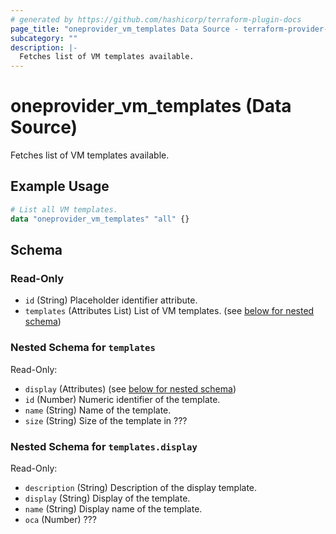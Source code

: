 ```yaml
---
# generated by https://github.com/hashicorp/terraform-plugin-docs
page_title: "oneprovider_vm_templates Data Source - terraform-provider-oneprovider"
subcategory: ""
description: |-
  Fetches list of VM templates available.
---
```


# oneprovider_vm_templates (Data Source)

Fetches list of VM templates available.

## Example Usage

```terraform
# List all VM templates.
data "oneprovider_vm_templates" "all" {}
```

<!-- schema generated by tfplugindocs -->
## Schema

### Read-Only

- `id` (String) Placeholder identifier attribute.
- `templates` (Attributes List) List of VM templates. (see [below for nested schema](#nestedatt--templates))

<a id="nestedatt--templates"></a>
### Nested Schema for `templates`

Read-Only:

- `display` (Attributes) (see [below for nested schema](#nestedatt--templates--display))
- `id` (Number) Numeric identifier of the template.
- `name` (String) Name of the template.
- `size` (String) Size of the template in ???

<a id="nestedatt--templates--display"></a>
### Nested Schema for `templates.display`

Read-Only:

- `description` (String) Description of the display template.
- `display` (String) Display of the template.
- `name` (String) Display name of the template.
- `oca` (Number) ???
